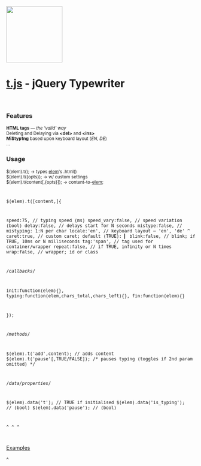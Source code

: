 <img src="http://mn.tn/dev/t.js/t.js.1.png" alt="" height="150" width="150"/>

<h1><a href="http://mn.tn/dev/t.js">t.js</a> - jQuery Typewriter</h1>


<img src="http://mn.tn/dev/t.js/t.1.gif" alt=""/><br/>
<img src="http://mn.tn/dev/t.js/t.2.gif" alt=""/>
<img src="http://mn.tn/dev/t.js/t.3.gif" alt=""/>


<h3>Features</h3>
<small>
<strong>HTML tags</strong> &mdash; <em>the 'valid' way</em><br/>
Deleting and Delaying via <strong>&lt;del&gt;</strong> and <strong>&lt;ins&gt;</strong><br/>
<strong>Mi$typ1ng</strong> based upon keyboard layout (<em>EN</em>, <em>DE</em>)<br/>
...</small>


<h3>Usage</h3>
<small>
$(elem).t(); &rarr; types <u>elem</u>'s .html()<br/>
$(elem).t({opts}); &rarr; w/ custom settings<br/>
$(elem).t(content[,{opts}]); &rarr; content-to-<u>elem</u>;
</small>


<small>
<pre>

$(elem).t([content,]{
 
 speed:75,          // typing speed (ms)
 speed_vary:false,  // speed variation (bool)
 delay:false,       // delays start for N seconds
 mistype:false,     // mistyping: 1:N per char
 locale:'en',       // keyboard layout — 'en', 'de' ^
 caret:true,        // custom caret; default (TRUE): ▎
 blink:false,       // blink; if TRUE, 10ms or N milliseconds
 tag:'span',        // tag used for container/wrapper
 repeat:false,      // if TRUE, infinity or N times
 wrap:false,        // wrapper; id or class
 
 /*callbacks*/
 
 init:function(elem){}, 
 typing:function(elem,chars_total,chars_left){},
 fin:function(elem){}
 
});


/*methods*/

$(elem).t('add',content);         // adds content
$(elem).t('pause'[,TRUE/FALSE]);  /* pauses typing (toggles
                                  if 2nd param omitted) */

/*data/properties*/

$(elem).data('t');                // TRUE if initialised
$(elem).data('is_typing');        // (bool)
$(elem).data('pause');            // (bool)


^
^
^

</pre>
</small>

<a href="http://mn.tn/dev/t.js">Examples</a>

^

